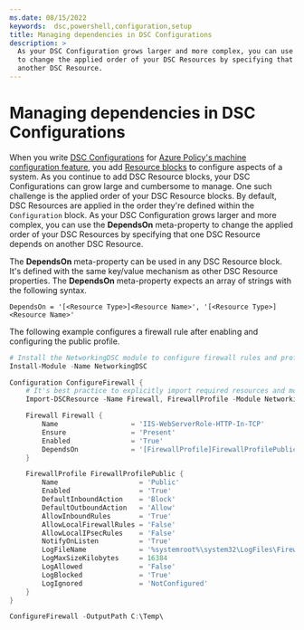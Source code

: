 ```yaml
---
ms.date: 08/15/2022
keywords:  dsc,powershell,configuration,setup
title: Managing dependencies in DSC Configurations
description: >
  As your DSC Configuration grows larger and more complex, you can use the `DependsOn` meta-property
  to change the applied order of your DSC Resources by specifying that one DSC Resource depends on
  another DSC Resource.
---
```


# Managing dependencies in DSC Configurations

When you write [DSC Configurations][1] for [Azure Policy's machine configuration feature][2], you
add [Resource blocks][3] to configure aspects of a system. As you continue to add DSC Resource
blocks, your DSC Configurations can grow large and cumbersome to manage. One such challenge is the
applied order of your DSC Resource blocks. By default, DSC Resources are applied in the order
they're defined within the `Configuration` block. As your DSC Configuration grows larger and more
complex, you can use the **DependsOn** meta-property to change the applied order of your DSC
Resources by specifying that one DSC Resource depends on another DSC Resource.

The **DependsOn** meta-property can be used in any DSC Resource block. It's defined with the same
key/value mechanism as other DSC Resource properties. The **DependsOn** meta-property expects an
array of strings with the following syntax.

```text
DependsOn = '[<Resource Type>]<Resource Name>', '[<Resource Type>]<Resource Name>'
```

The following example configures a firewall rule after enabling and configuring the public profile.

```powershell
# Install the NetworkingDSC module to configure firewall rules and profiles.
Install-Module -Name NetworkingDSC

Configuration ConfigureFirewall {
    # It's best practice to explicitly import required resources and modules.
    Import-DSCResource -Name Firewall, FirewallProfile -Module NetworkingDsc

    Firewall Firewall {
        Name                  = 'IIS-WebServerRole-HTTP-In-TCP'
        Ensure                = 'Present'
        Enabled               = 'True'
        DependsOn             = '[FirewallProfile]FirewallProfilePublic'
    }

    FirewallProfile FirewallProfilePublic {
        Name                    = 'Public'
        Enabled                 = 'True'
        DefaultInboundAction    = 'Block'
        DefaultOutboundAction   = 'Allow'
        AllowInboundRules       = 'True'
        AllowLocalFirewallRules = 'False'
        AllowLocalIPsecRules    = 'False'
        NotifyOnListen          = 'True'
        LogFileName             = '%systemroot%\system32\LogFiles\Firewall\pfirewall.log'
        LogMaxSizeKilobytes     = 16384
        LogAllowed              = 'False'
        LogBlocked              = 'True'
        LogIgnored              = 'NotConfigured'
    }
}

ConfigureFirewall -OutputPath C:\Temp\
```

<!-- Reference Links -->

[1]: ../../concepts/configurations.md
[2]: /azure/governance/machine-configuration/overview
[3]: ../../concepts/resources.md
